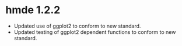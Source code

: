 # hmde 1.2.2

* Updated use of ggplot2 to conform to new standard.
* Updated testing of ggplot2 dependent functions to conform to new standard.
